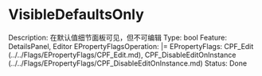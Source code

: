# VisibleDefaultsOnly

Description: 在默认值细节面板可见，但不可编辑
Type: bool
Feature: DetailsPanel, Editor
EPropertyFlagsOperation: |=
EPropertyFlags: CPF_Edit (../../Flags/EPropertyFlags/CPF_Edit.md), CPF_DisableEditOnInstance (../../Flags/EPropertyFlags/CPF_DisableEditOnInstance.md)
Status: Done